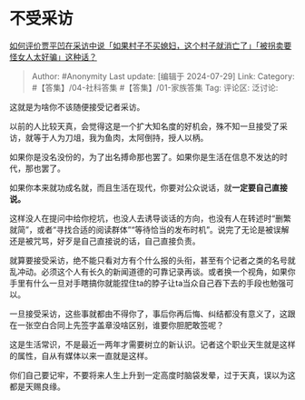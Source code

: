 # 不受采访
[如何评价贾平凹在采访中说「如果村子不买媳妇，这个村子就消亡了」「被拐卖要怪女人太好骗」这种话？](https://www.zhihu.com/question/45055496/answer/3577441320)

> Author: #Anonymity
> Last update: [编辑于 2024-07-29]
> Link:
> Category: #【答集】/04-社科答集 #【答集】/01-家族答集 
> Tag: 
> 评论区:
> 泛讨论:

这就是为啥你不该随便接受记者采访。

以前的人比较天真，会觉得这是一个扩大知名度的好机会，殊不知一旦接受了采访，就等于人为刀俎，我为鱼肉，太阿倒持，授人以柄。

如果你是没名没份的，为了出名搏命那也罢了。如果你是生活在信息不发达的时代，那也罢了。

如果你本来就功成名就，而且生活在现代，你要对公众说话，就**一定要自己直接说。**

这样没人在提问中给你挖坑，也没人去诱导谈话的方向，也没有人在转述时“删繁就简”，或者“寻找合适的阅读群体”“等待恰当的发布时机”。说完了无论是被误解还是被咒骂，好歹是自己直接说的话，自己直接负责。

就算要接受采访，绝不能只看对方有个什么报的头衔，甚至有个记者之类的名号就乱冲动。必须这个人有长久的新闻道德的可靠记录再谈。或者换一个视角，如果你手里有什么一旦对手瞎搞你就能捏住ta的脖子让ta当众自己吞下去的手段也勉强可以。

一旦接受采访，这些事就都由不得你了，事后你再后悔、纠结都没有意义了，这跟在一张空白合同上先签字盖章没啥区别，谁要你胆肥敢签呢？

这是生活常识，不是最近一两年才需要树立的新认识。记者这个职业天生就是这样的属性，自从有媒体以来一直就是这样。

你们自己要记牢，不要将来人生上升到一定高度时脑袋发晕，过于天真，误以为这都是天赐良缘。